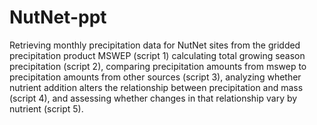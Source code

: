 # NutNet-ppt

Retrieving monthly precipitation data for NutNet sites from the gridded precipitation product MSWEP (script 1) calculating total growing season precipitation (script 2), comparing precipitation amounts from mswep to precipitation amounts from other sources (script 3), analyzing whether nutrient addition alters the relationship between precipitation and mass (script 4), and assessing whether changes in that relationship vary by nutrient (script 5).
